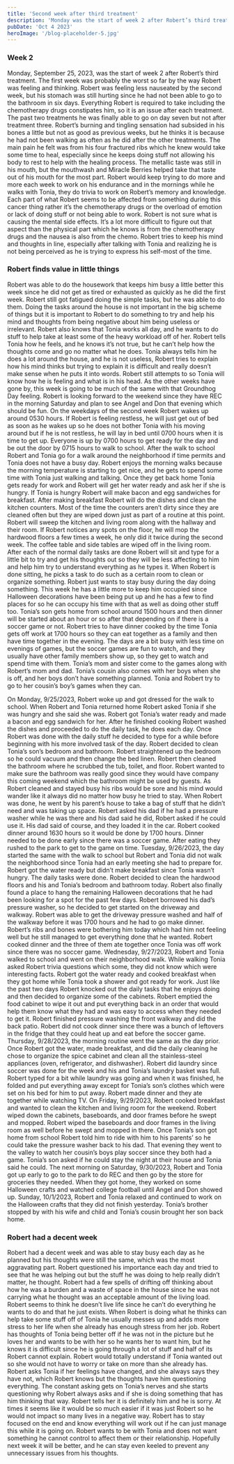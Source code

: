 ```yaml
---
title: 'Second week after third treatment'
description: 'Monday was the start of week 2 after Robert’s third treatment'
pubDate: 'Oct 4 2023'
heroImage: '/blog-placeholder-5.jpg'
---
```


### Week 2

Monday, September 25, 2023, was the start of week 2 after Robert’s third treatment. The first week was probably the worst so far by the way Robert was feeling and thinking. Robert was feeling less nauseated by the second week, but his stomach was still hurting since he had not been able to go to the bathroom in six days. Everything Robert is required to take including the chemotherapy drugs constipates him, so it is an issue after each treatment. The past two treatments he was finally able to go on day seven but not after treatment three. Robert’s burning and tingling sensation had subsided in his bones a little but not as good as previous weeks, but he thinks it is because he had not been walking as often as he did after the other treatments. The main pain he felt was from his four fractured ribs which he knew would take some time to heal, especially since he keeps doing stuff not allowing his body to rest to help with the healing process. The metallic taste was still in his mouth, but the mouthwash and Miracle Berries helped take that taste out of his mouth for the most part. Robert would keep trying to do more and more each week to work on his endurance and in the mornings while he walks with Tonia, they do trivia to work on Robert’s memory and knowledge. Each part of what Robert seems to be affected from something during this cancer thing rather it’s the chemotherapy drugs or the overload of emotion or lack of doing stuff or not being able to work. Robert is not sure what is causing the mental side effects. It’s a lot more difficult to figure out that aspect than the physical part which he knows is from the chemotherapy drugs and the nausea is also from the chemo. Robert tries to keep his mind and thoughts in line, especially after talking with Tonia and realizing he is not being perceived as he is trying to express his self-most of the time.

### Robert finds value in little things

Robert was able to do the housework that keeps him busy a little better this week since he did not get as tired or exhausted as quickly as he did the first week. Robert still got fatigued doing the simple tasks, but he was able to do them. Doing the tasks around the house is not important in the big scheme of things but it is important to Robert to do something to try and help his mind and thoughts from being negative about him being useless or irrelevant. Robert also knows that Tonia works all day, and he wants to do stuff to help take at least some of the heavy workload off of her. Robert tells Tonia how he feels, and he knows it’s not true, but he can’t help how the thoughts come and go no matter what he does. Tonia always tells him he does a lot around the house, and he is not useless, Robert tries to explain how his mind thinks but trying to explain it is difficult and really doesn’t make sense when he puts it into words. Robert still attempts to so Tonia will know how he is feeling and what is in his head. As the other weeks have gone by, this week is going to be much of the same with that Groundhog Day feeling. Robert is looking forward to the weekend since they have REC in the morning Saturday and plan to see Angel and Don that evening which should be fun. On the weekdays of the second week Robert wakes up around 0530 hours. If Robert is feeling restless, he will just get out of bed as soon as he wakes up so he does not bother Tonia with his moving around but if he is not restless, he will lay in bed until 0700 hours when it is time to get up. Everyone is up by 0700 hours to get ready for the day and be out the door by 0715 hours to walk to school. After the walk to school Robert and Tonia go for a walk around the neighborhood if time permits and Tonia does not have a busy day. Robert enjoys the morning walks because the morning temperature is starting to get nice, and he gets to spend some time with Tonia just walking and talking. Once they get back home Tonia gets ready for work and Robert will get her water ready and ask her if she is hungry. If Tonia is hungry Robert will make bacon and egg sandwiches for breakfast. After making breakfast Robert will do the dishes and clean the kitchen counters. Most of the time the counters aren’t dirty since they are cleaned often but they are wiped down just as part of a routine at this point. Robert will sweep the kitchen and living room along with the hallway and their room. If Robert notices any spots on the floor, he will mop the hardwood floors a few times a week, he only did it twice during the second week. The coffee table and side tables are wiped off in the living room. After each of the normal daily tasks are done Robert will sit and type for a little bit to try and get his thoughts out so they will be less affecting to him and help him try to understand everything as he types it. When Robert is done sitting, he picks a task to do such as a certain room to clean or organize something. Robert just wants to stay busy during the day doing something. This week he has a little more to keep him occupied since Halloween decorations have been being put up and he has a few to find places for so he can occupy his time with that as well as doing other stuff too. Tonia’s son gets home from school around 1500 hours and then dinner will be started about an hour or so after that depending on if there is a soccer game or not. Robert tries to have dinner cooked by the time Tonia gets off work at 1700 hours so they can eat together as a family and then have time together in the evening. The days are a bit busy with less time on evenings of games, but the soccer games are fun to watch, and they usually have other family members show up, so they get to watch and spend time with them. Tonia’s mom and sister come to the games along with Robert’s mom and dad. Tonia’s cousin also comes with her boys when she is off, and her boys don’t have something planned. Tonia and Robert try to go to her cousin’s boy’s games when they can.

On Monday, 9/25/2023, Robert woke up and got dressed for the walk to school. When Robert and Tonia returned home Robert asked Tonia if she was hungry and she said she was. Robert got Tonia’s water ready and made a bacon and egg sandwich for her. After he finished cooking Robert washed the dishes and proceeded to do the daily task, he does each day. Once Robert was done with the daily stuff he decided to type for a while before beginning with his more involved task of the day. Robert decided to clean Tonia’s son’s bedroom and bathroom. Robert straightened up the bedroom so he could vacuum and then change the bed linen. Robert then cleaned the bathroom where he scrubbed the tub, toilet, and floor. Robert wanted to make sure the bathroom was really good since they would have company this coming weekend which the bathroom might be used by guests. As Robert cleaned and stayed busy his ribs would be sore and his mind would wander like it always did no matter how busy he tried to stay. When Robert was done, he went by his parent’s house to take a bag of stuff that he didn’t need and was taking up space. Robert asked his dad if he had a pressure washer while he was there and his dad said he did, Robert asked if he could use it. His dad said of course, and they loaded it in the car. Robert cooked dinner around 1630 hours so it would be done by 1700 hours. Dinner needed to be done early since there was a soccer game. After eating they rushed to the park to get to the game on time. Tuesday, 9/26/2023, the day started the same with the walk to school but Robert and Tonia did not walk the neighborhood since Tonia had an early meeting she had to prepare for. Robert got the water ready but didn’t make breakfast since Tonia wasn’t hungry. The daily tasks were done. Robert decided to clean the hardwood floors and his and Tonia’s bedroom and bathroom today. Robert also finally found a place to hang the remaining Halloween decorations that he had been looking for a spot for the past few days. Robert borrowed his dad’s pressure washer, so he decided to get started on the driveway and walkway. Robert was able to get the driveway pressure washed and half of the walkway before it was 1700 hours and he had to go make dinner. Robert’s ribs and bones were bothering him today which had him not feeling well but he still managed to get everything done that he wanted. Robert cooked dinner and the three of them ate together once Tonia was off work since there was no soccer game. Wednesday, 9/27/2023, Robert and Tonia walked to school and went on their neighborhood walk. While walking Tonia asked Robert trivia questions which some, they did not know which were interesting facts. Robert got the water ready and cooked breakfast when they got home while Tonia took a shower and got ready for work. Just like the past two days Robert knocked out the daily tasks that he enjoys doing and then decided to organize some of the cabinets. Robert emptied the food cabinet to wipe it out and put everything back in an order that would help them know what they had and was easy to access when they needed to get it. Robert finished pressure washing the front walkway and did the back patio. Robert did not cook dinner since there was a bunch of leftovers in the fridge that they could heat up and eat before the soccer game. Thursday, 9/28/2023, the morning routine went the same as the day prior. Once Robert got the water, made breakfast, and did the daily cleaning he chose to organize the spice cabinet and clean all the stainless-steel appliances (oven, refrigerator, and dishwasher). Robert did laundry since soccer was done for the week and his and Tonia’s laundry basket was full. Robert typed for a bit while laundry was going and when it was finished, he folded and put everything away except for Tonia’s son’s clothes which were set on his bed for him to put away. Robert made dinner and they ate together while watching TV. On Friday, 9/29/2023, Robert cooked breakfast and wanted to clean the kitchen and living room for the weekend. Robert wiped down the cabinets, baseboards, and door frames before he swept and mopped. Robert wiped the baseboards and door frames in the living room as well before he swept and mopped in there. Once Tonia’s son got home from school Robert told him to ride with him to his parents’ so he could take the pressure washer back to his dad. That evening they went to the valley to watch her cousin’s boys play soccer since they both had a game. Tonia’s son asked if he could stay the night at their house and Tonia said he could. The next morning on Saturday, 9/30/2023, Robert and Tonia got up early to go to the park to do REC and then go by the store for groceries they needed. When they got home, they worked on some Halloween crafts and watched college football until Angel and Don showed up. Sunday, 10/1/2023, Robert and Tonia relaxed and continued to work on the Halloween crafts that they did not finish yesterday. Tonia’s brother stopped by with his wife and child and Tonia’s cousin brought her son back home.

### Robert had a decent week

Robert had a decent week and was able to stay busy each day as he planned but his thoughts were still the same, which was the most aggravating part. Robert questioned his importance each day and tried to see that he was helping out but the stuff he was doing to help really didn’t matter, he thought. Robert had a few spells of drifting off thinking about how he was a burden and a waste of space in the house since he was not carrying what he thought was an acceptable amount of the living load. Robert seems to think he doesn’t live life since he can’t do everything he wants to do and that he just exists. When Robert is doing what he thinks can help take some stuff off of Tonia he usually messes up and adds more stress to her life when she already has enough stress from her job. Robert has thoughts of Tonia being better off if he was not in the picture but he loves her and wants to be with her so he wants her to want him, but he knows it is difficult since he is going through a lot of stuff and half of its Robert cannot explain. Robert would totally understand if Tonia wanted out so she would not have to worry or take on more than she already has. Robert asks Tonia if her feelings have changed, and she always says they have not, which Robert knows but the thoughts have him questioning everything. The constant asking gets on Tonia’s nerves and she starts questioning why Robert always asks and if she is doing something that has him thinking that way. Robert tells her it is definitely him and he is sorry. At times it seems like it would be so much easier if it was just Robert so he would not impact so many lives in a negative way. Robert has to stay focused on the end and know everything will work out if he can just manage this while it is going on. Robert wants to be with Tonia and does not want something he cannot control to affect them or their relationship. Hopefully next week it will be better, and he can stay even keeled to prevent any unnecessary issues from his thoughts.
